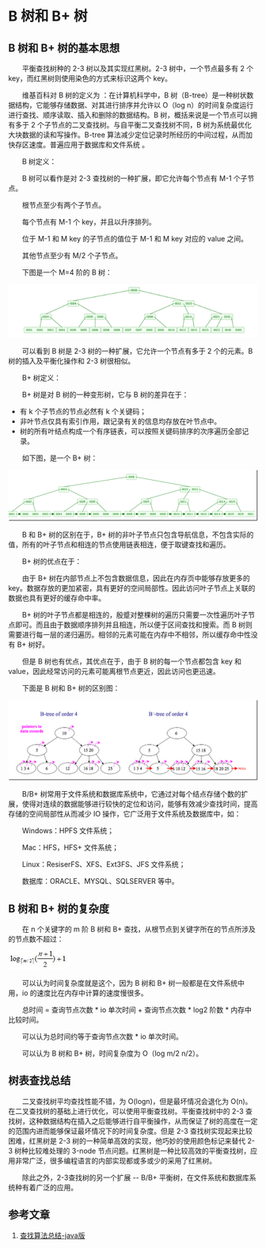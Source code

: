 #  B 树和 B+ 树

## B 树和 B+ 树的基本思想

　　平衡查找树种的 2-3 树以及其实现红黑树。2-3 树中，一个节点最多有 2 个 key，而红黑树则使用染色的方式来标识这两个 key。

　　维基百科对 B 树的定义为 ：在计算机科学中，B 树（B-tree）是一种树状数据结构，它能够存储数据、对其进行排序并允许以 O（log n）的时间复杂度运行进行查找、顺序读取、插入和删除的数据结构。B 树，概括来说是一个节点可以拥有多于 2 个子节点的二叉查找树。与自平衡二叉查找树不同，B 树为系统最优化大块数据的读和写操作。B-tree 算法减少定位记录时所经历的中间过程，从而加快存区速度。普遍应用于数据库和文件系统 。

　　B 树定义：

　　B 树可以看作是对 2-3 查找树的一种扩展，即它允许每个节点有 M-1 个子节点。

　　根节点至少有两个子节点。

　　每个节点有 M-1 个 key，并且以升序排列。

　　位于 M-1 和 M key 的子节点的值位于 M-1 和 M key 对应的 value 之间。

　　其他节点至少有 M/2 个子节点。

　　下图是一个 M=4 阶的 B 树：

![](image/B树.png)

　　可以看到 B 树是 2-3 树的一种扩展，它允许一个节点有多于 2 个的元素。B 树的插入及平衡化操作和 2-3 树很相似。

　　B+ 树定义：

　　B+ 树是对 B 树的一种变形树，它与 B 树的差异在于：

* 有 k 个子节点的节点必然有 k 个关键码；
* 非叶节点仅具有索引作用，跟记录有关的信息均存放在叶节点中。
* 树的所有叶结点构成一个有序链表，可以按照关键码排序的次序遍历全部记录。

　　如下图，是一个 B+ 树：

![](image/B+树.png)

　　B 和 B+ 树的区别在于，B+ 树的非叶子节点只包含导航信息，不包含实际的值，所有的叶子节点和相连的节点使用链表相连，便于取键查找和遍历。

　　B+ 树的优点在于：

　　由于 B+ 树在内部节点上不包含数据信息，因此在内存页中能够存放更多的 key。数据存放的更加紧密，具有更好的空间局部性。因此访问叶子节点上关联的数据也具有更好的缓存命中率。

　　B+ 树的叶子节点都是相连的，殷蹙对整棵树的遍历只需要一次性遍历叶子节点即可。而且由于数据顺序排列并且相连，所以便于区间查找和搜索。而 B 树则需要进行每一层的递归遍历。相邻的元素可能在内存中不相邻，所以缓存命中性没有 B+ 树好。

　　但是 B 树也有优点，其优点在于，由于 B 树的每一个节点都包含 key 和 value，因此经常访问的元素可能离根节点更近，因此访问也更迅速。

　　下面是 B 树和 B+ 树的区别图：

![](image/B与B+树的区别.png)

　　B/B+ 树常用于文件系统和数据库系统中，它通过对每个结点存储个数的扩展，使得对连续的数据能够进行较快的定位和访问，能够有效减少查找时间，提高存储的空间局部性从而减少 IO 操作，它广泛用于文件系统及数据库中，如：

　　Windows：HPFS 文件系统；

　　Mac：HFS，HFS+ 文件系统；

　　Linux：ResiserFS、XFS、Ext3FS、JFS 文件系统；

　　数据库：ORACLE、MYSQL、SQLSERVER 等中。

## B 树和 B+ 树的复杂度

　　在 n 个关键字的 m 阶 B 树和 B+ 查找，从根节点到关键字所在的节点所涉及的节点数不超过：

![](image/B与B+树的节点数.jpg)

　　可以认为时间复杂度就是这个，因为 B 树和 B+ 树一般都是在文件系统中用，io 的速度比在内存中计算的速度慢很多。

　　总时间 = 查询节点次数 * io 单次时间 + 查询节点次数 * log2 阶数 * 内存中比较时间。

　　可以认为总时间约等于查询节点次数 * io 单次时间。

　　可以认为 B 树和 B+ 树，时间复杂度为 O（log m/2 n/2）。

## 树表查找总结

　　二叉查找树平均查找性能不错，为 O(logn)，但是最坏情况会退化为 O(n)。在二叉查找树的基础上进行优化，可以使用平衡查找树。平衡查找树中的 2-3 查找树，这种数据结构在插入之后能够进行自平衡操作，从而保证了树的高度在一定的范围内进而能够保证最坏情况下的时间复杂度。但是 2-3 查找树实现起来比较困难，红黑树是 2-3 树的一种简单高效的实现，他巧妙的使用颜色标记来替代 2-3 树种比较难处理的 3-node 节点问题。红黑树是一种比较高效的平衡查找树，应用非常广泛，很多编程语言的内部实现都或多或少的采用了红黑树。

　　除此之外，2-3查找树的另一个扩展 -- B/B+ 平衡树，在文件系统和数据库系统种有着广泛的应用。

## 参考文章

1. [查找算法总结-java版](https://blog.csdn.net/xushiyu1996818/article/details/90604118)

